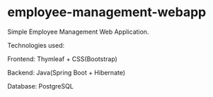 ﻿# employee-management-webapp
Simple Employee Management Web Application.

Technologies used:

Frontend: Thymleaf + CSS(Bootstrap)

Backend: Java(Spring Boot + Hibernate)

Database: PostgreSQL
